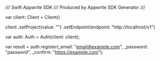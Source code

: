 /// Swift Appwrite SDK
/// Produced by Appwrite SDK Generator
///


var client: Client = Client()

client
    .setProject(value: "")
    .setEndpoint(endpoint: "http://localhost/v1")

var auth: Auth =  Auth(client: client);

var result = auth.register(_email: "email@example.com", _password: "password", _confirm: "https://example.com");

